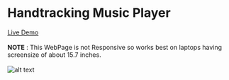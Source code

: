 # Handtracking Music Player
[Live Demo](https://hemang11.github.io/)<br/><br/>
**NOTE** : This WebPage is not Responsive so works best on laptops having screensize of about 15.7 inches.<br/><br/>
![alt text](https://github.com/hemang11/hemang11.github.io/blob/master/DemoImage.png?raw=true)
